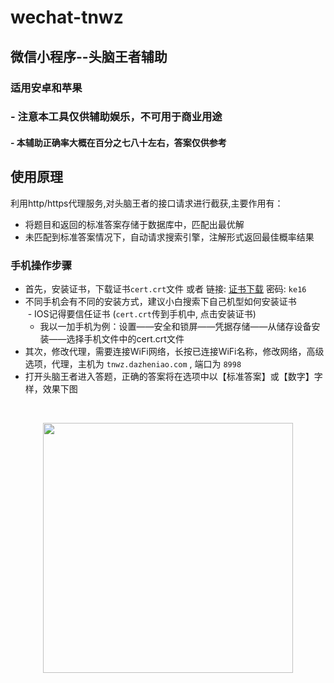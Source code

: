 # wechat-tnwz
## 微信小程序--头脑王者辅助
### 适用安卓和苹果
### - 注意本工具仅供辅助娱乐，不可用于商业用途
#### - 本辅助正确率大概在百分之七八十左右，答案仅供参考

## 使用原理
利用http/https代理服务,对头脑王者的接口请求进行截获,主要作用有：
- 将题目和返回的标准答案存储于数据库中，匹配出最优解
- 未匹配到标准答案情况下，自动请求搜索引擎，注解形式返回最佳概率结果


### 手机操作步骤
- 首先，安装证书，下载证书`cert.crt`文件 或者 链接: [证书下载](http://t.cn/RQQyIGC) 密码: `ke16`
- 不同手机会有不同的安装方式，建议小白搜索下自己机型如何安装证书 </br>
  - IOS记得要信任证书 (`cert.crt`传到手机中, 点击安装证书) </br>
  - 我以一加手机为例：设置——安全和锁屏——凭据存储——从储存设备安装——选择手机文件中的cert.crt文件
- 其次，修改代理，需要连接WiFi网络，长按已连接WiFi名称，修改网络，高级选项，代理，主机为 `tnwz.dazheniao.com` , 端口为 `8998`
- 打开头脑王者进入答题，正确的答案将在选项中以【标准答案】或【数字】字样，效果下图

  <div align="center">
    <img src="https://github.com/sowee121/wechat-tnwz/raw/master/wechat.jpg" width="400">
  </div> 


